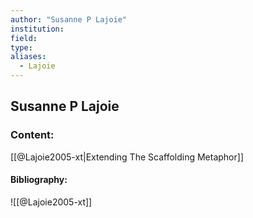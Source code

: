 ```yaml
---
author: "Susanne P Lajoie"
institution:
field:
type:
aliases:
  - Lajoie
---
```


## Susanne P Lajoie

### Content:
[[@Lajoie2005-xt|Extending The Scaffolding Metaphor]]

#### Bibliography:

![[@Lajoie2005-xt]]